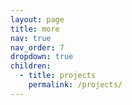 ```yaml
---
layout: page
title: more
nav: true
nav_order: 7
dropdown: true
children:
  - title: projects
    permalink: /projects/
---
```


